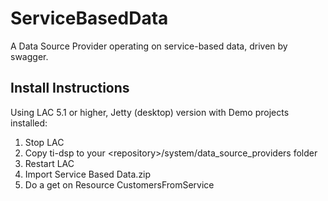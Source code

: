 # ServiceBasedData

A Data Source Provider operating on service-based data, driven by swagger.

<h2>Install Instructions</h2>
Using LAC 5.1 or higher, Jetty (desktop) version with Demo projects installed:
<ol>
  <li>
    Stop LAC
  </li>
  <li>
    Copy ti-dsp to your &lt;repository&gt;/system/data_source_providers folder
  </li>
  <li>
    Restart LAC
  </li>
  <li>
    Import Service Based Data.zip
  </li>
  <li>
    Do a get on Resource CustomersFromService
  </li>
</ol>
  
    
